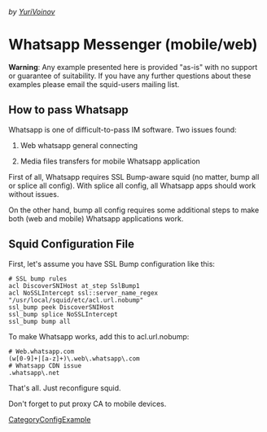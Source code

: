 *by
[YuriVoinov](https://wiki.squid-cache.org/action/show/ConfigExamples/Chat/Whatsapp/YuriVoinov#)*

# Whatsapp Messenger (mobile/web)

**Warning**: Any example presented here is provided "as-is" with no
support or guarantee of suitability. If you have any further questions
about these examples please email the squid-users mailing list.

## How to pass Whatsapp

Whatsapp is one of difficult-to-pass IM software. Two issues found:

1.  Web whatsapp general connecting

2.  Media files transfers for mobile Whatsapp application

First of all, Whatsapp requires SSL Bump-aware squid (no matter, bump
all or splice all config). With splice all config, all Whatsapp apps
should work without issues.

On the other hand, bump all config requires some additional steps to
make both (web and mobile) Whatsapp applications work.

## Squid Configuration File

First, let's assume you have SSL Bump configuration like this:

    # SSL bump rules
    acl DiscoverSNIHost at_step SslBump1
    acl NoSSLIntercept ssl::server_name_regex "/usr/local/squid/etc/acl.url.nobump"
    ssl_bump peek DiscoverSNIHost
    ssl_bump splice NoSSLIntercept
    ssl_bump bump all

To make Whatsapp works, add this to acl.url.nobump:

    # Web.whatsapp.com
    (w[0-9]+|[a-z]+)\.web\.whatsapp\.com
    # Whatsapp CDN issue
    .whatsapp\.net

That's all. Just reconfigure squid.

Don't forget to put proxy CA to mobile devices.

[CategoryConfigExample](https://wiki.squid-cache.org/action/show/ConfigExamples/Chat/Whatsapp/CategoryConfigExample#)
